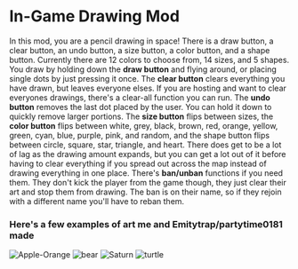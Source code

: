 # In-Game Drawing Mod
In this mod, you are a pencil drawing in space!
There is a draw button, a clear button, an undo button, a size button, a color button, and a shape button.
Currently there are 12 colors to choose from, 14 sizes, and 5 shapes.
You draw by holding down the **draw button** and flying around, or placing single dots by just pressing it once.
The **clear button** clears everything you have drawn, but leaves everyone elses. If you are hosting and want to clear everyones drawings, there's a clear-all function you can run.
The **undo button** removes the last dot placed by the user. You can hold it down to quickly remove larger portions.
The **size button** flips between sizes, the **color button** flips between white, grey, black, brown, red, orange, yellow, green, cyan, blue, purple, pink, and random, and the shape button flips between circle, square, star, triangle, and heart.
There does get to be a lot of lag as the drawing amount expands, but you can get a lot out of it before having to clear everything if you spread out across the map instead of drawing everything in one place. There's **ban/unban** functions if you need them. They don't kick the player from the game though, they just clear their art and stop them from drawing. The ban is on their name, so if they rejoin with a different name you'll have to reban them.
### Here's a few examples of art me and Emitytrap/partytime0181 made

![Apple-Orange](https://github.com/seaweed32/Starblast-Mods/assets/132213277/3e6037a8-1c5a-4f15-8479-c6d7229aae62)
![bear](https://github.com/seaweed32/Starblast-Mods/assets/132213277/c86c763b-2a38-4be3-be58-d917c768309a)
![Saturn](https://github.com/seaweed32/Starblast-Mods/assets/132213277/1ea53882-3800-4022-8e6e-54f381d8afb8)
![turtle](https://github.com/seaweed32/Starblast-Mods/assets/132213277/335fc08e-32c1-4b88-aaff-eed50b132090)
